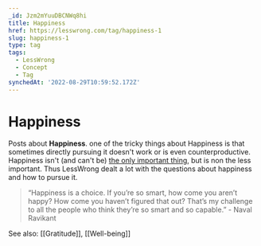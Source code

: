 ```yaml
---
_id: Jzm2mYuuDBCNWq8hi
title: Happiness
href: https://lesswrong.com/tag/happiness-1
slug: happiness-1
type: tag
tags:
  - LessWrong
  - Concept
  - Tag
synchedAt: '2022-08-29T10:59:52.172Z'
---
```


# Happiness

Posts about **Happiness**. one of the tricky things about Happiness is that sometimes directly pursuing it doesn't work or is even counterproductive. Happiness isn't (and can't be) [the only important thing](https://www.lesswrong.com/posts/synsRtBKDeAFuo7e3/not-for-the-sake-of-happiness-alone), but is non the less important. Thus LessWrong dealt a lot with the questions about happiness and how to pursue it.

> “Happiness is a choice. If you’re so smart, how come you aren’t happy? How come you haven’t figured that out? That’s my challenge to all the people who think they’re so smart and so capable.” - Naval Ravikant

See also: [[Gratitude]], [[Well-being]]
